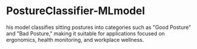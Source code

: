 # PostureClassifier-MLmodel
his model classifies sitting postures into categories such as "Good Posture" and "Bad Posture," making it suitable for applications focused on ergonomics, health monitoring, and workplace wellness. 
